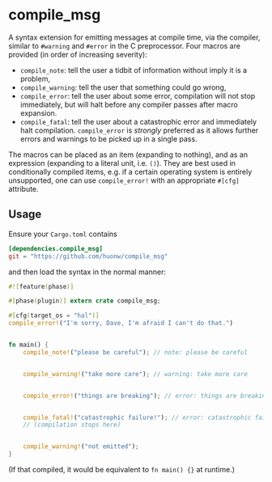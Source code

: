 # compile_msg

A syntax extension for emitting messages at compile time, via the
compiler, similar to `#warning` and `#error` in the C
preprocessor. Four macros are provided (in order of increasing
severity):

- `compile_note`: tell the user a tidbit of information without imply it is a problem,
- `compile_warning`: tell the user that something could go wrong,
- `compile_error`: tell the user about some error, compilation will
  not stop immediately, but will halt before any compiler passes after
  macro expansion.
- `compile_fatal`: tell the user about a catastrophic error and
  immediately halt compilation. `compile_error` is *strongly*
  preferred as it allows further errors and warnings to be picked up
  in a single pass.

The macros can be placed as an item (expanding to nothing), and as an
expression (expanding to a literal unit, i.e. `()`). They are best
used in conditionally compiled items, e.g. if a certain operating
system is entirely unsupported, one can use `compile_error!` with an
appropriate `#[cfg]` attribute.

## Usage

Ensure your `Cargo.toml` contains

```toml
[dependencies.compile_msg]
git = "https://github.com/huonw/compile_msg"
```

and then load the syntax in the normal manner:

```rust
#![feature(phase)]

#[phase(plugin)] extern crate compile_msg;

#[cfg(target_os = "hal")]
compile_error!("I'm sorry, Dave, I'm afraid I can't do that.")


fn main() {
    compile_note!("please be careful"); // note: please be careful


    compile_warning!("take more care"); // warning: take more care


    compile_error!("things are breaking"); // error: things are breaking


    compile_fatal!("catastrophic failure!"); // error: catastrophic failure
    // (compilation stops here)


    compile_warning!("not emitted");
}
```

(If that compiled, it would be equivalent to `fn main() {}` at runtime.)
